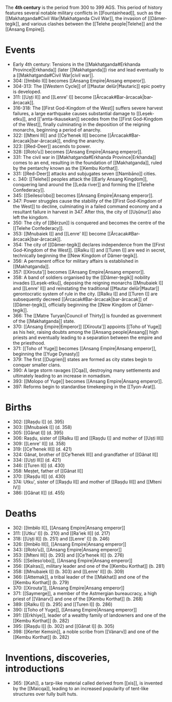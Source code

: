 The **4th century** is the period from 300 to 399 AGS. This period of history features several notable military conflicts in [[Fountainhead]], such as the [[Makhatganda#Civil War|Makhatganda Civil War]], the invasion of [[Dâmer-ṭegik]], and various clashes between the [[Telehe people|Telehe]] and the [[Ansang Empire]].
# Events
- Early 4th century: Tensions in the [[Makhatganda#Erkhanda Province|Erkhanda]] (later [[Makhatganda]]) rise and lead eventually to a [[Makhatganda#Civil War|civil war]].
- 304: [[Ɨmbɨlo II]] becomes [[Ansang Empire|Ansang emperor]].
- 304-313: The [[Western Cycle]] of [[Ħautar delûr|Ħautaric]] epic poetry is developed.
- 311: [[Uṣṭi II]] and [[Lenre' I]] become [[Ârcacak#Bar-ârcacak|bar-ârcacak]].
- 316-318: The [[First God-Kingdom of the West]] suffers severe harvest failures, a large earthquake causes substantial damage to [[Leṣek-etku]], and [['amta-tkausekan]] secedes from the [[First God-Kingdom of the West]], finally culminating in the deposition of the reigning monarchs, beginning a period of anarchy.
- 322: [[Mteni III]] and [[C̣e'ħenek II]] become [[Ârcacak#Bar-ârcacak|bar-ârcacak]], ending the anarchy.
- 323: [[Red-Deer]] ascends to power.
- 328: [[Roto’u]] becomes [[Ansang Empire|Ansang emperor]].
- 331: The civil war in [[Makhatganda#Erkhanda Province|Erkhanda]] comes to an end, resulting in the foundation of [[Makhatganda]], ruled by the pentarchy known as the [[Kembu Korthat]].
- 331: [[Red-Deer]] attacks and subjugates seven [[Nambāno]] cities. 
- c. 340: [[Telehe]] peoples attack the [[Early Ansang Kingdom]], conquering land around the [[Leda river]] and forming the [[Telehe Confederacy]].
- 345: [[Seileso’obo]] becomes [[Ansang Empire|Ansang emperor]].
- 347: Power struggles cause the stability of the [[First God-Kingdom of the West]] to decline, culminating in a failed command economy and a resultant failure in harvest in 347. After this, the city of [[Uṣûnur]] also left the kingdom.
- 350: The city of [[Bērzun]] is conquered and becomes the centre of the [[Telehe Confederacy]].
- 353: [[Mnubaiek I]] and [[Lenre' II]] become [[Ârcacak#Bar-ârcacak|bar-ârcacak]].
- 354: The city of [[Dâmer-ṭegik]] declares independence from the [[First God-Kingdom of the West]]. [[Ralku I]] and [[Turen I]] are wed in secret, technically beginning the [[New Kingdom of Dâmer-ṭegik]].
- 356: A permanent office for military affairs is established in [[Makhatganda]].
- 357: [[Xirouta’]] becomes [[Ansang Empire|Ansang emperor]].
- 358: A band of soldiers organised by the [[Dâmer-ṭegik]] nobility invades [[Leṣek-etku]], deposing the reigning monarchs [[Mnubaiek I]] and [[Lenre' II]] and reinstating the traditional [[Ħautar delûr|Ħautar]] gerontocratic system of rule in the city. [[Ralku I]] and [[Turen I]] are subsequently decreed [[Ârcacak#Bar-ârcacak|bar-ârcacak]] of [[Dâmer-ṭegik]], officially beginning the [[New Kingdom of Dâmer-ṭegik]].
- 366: The [[Matre Turyan|Council of Thirty]] is founded as government of the [[Makhatganda]] state.
- 370: [[Ansang Empire|Emperor]] [[Xirouta’]] appoints [[Toho of Yuge]] as his heir, raising doubts among the [[Ansang people|Ansang]] high priests and eventually leading to a separation between the empire and the priesthood.
- 371: [[Toho of Yuge]] becomes [[Ansang Empire|Ansang emperor]], beginning the [[Yuge Dynasty]]
- 379: The first [[Dugrien]] states are formed as city states begin to conquer smaller clans.
- 390: A large storm ravages [[Cqa]], destroying many settlements and ultimately leading to an increase in nomadism.
- 393: [[Molopo of Yuge]] becomes [[Ansang Empire|Ansang emperor]].
- 397: Reforms begin to standardise timekeeping in the [[Tyon-Arat]].
# Births
- 302: [[Raṣḍu I]] (d. 395)
- 303: [[Mnubaiek I]] (d. 358)
- 305: [[Gânat I]] (d. 395)
- 306: Raṣḍu, sister of [[Ralku I]] and [[Raṣḍu I]] and mother of [[Uṣṭi III]]
- 309: [[Lenre' II]] (d. 358)
- 319: [[C̣e'ħenek III]] (d. 421)
- 324: Gânat, brother of [[C̣e'ħenek III]] and grandfather of [[Gânat II]]
- 334: [[Uṣṭi III]] (d. 421)
- 346: [[Turen II]] (d. 430)
- 358: Meṣṭet, father of [[Gânat II]]
- 370: [[Raṣḍu II]] (d. 430)
- 374: Utku', sister of [[Raṣḍu II]] and mother of [[Raṣḍu III]] and [[Mteni IV]]
- 386: [[Gânat II]] (d. 455)
# Deaths
- 302: [[Ɨmbɨlo II]], [[Ansang Empire|Ansang emperor]]
- 311: [[Utku' I]] (b. 210) and [[Ra'iek II]] (d. 217)
- 318: [[Uṣṭi II]] (b. 251) and [[Lenre' I]] (b. 246)
- 326: [[Ɨmbɨlo III]], [[Ansang Empire|Ansang emperor]]
- 343: [[Roto’u]], [[Ansang Empire|Ansang emperor]]
- 353: [[Mteni III]] (b. 293) and [[C̣e'ħenek II]] (b. 276)
- 355: [[Seileso’obo]], [[Ansang Empire|Ansang emperor]]
- 356: [[Kalras]], military leader and one of the [[Kembu Korthat]] (b. 281)
- 358: [[Mnubaiek I]] (b. 303) and [[Lenre' II]] (b. 309)
- 366: [[Attemak]], a tribal leader of the [[Makhat]] and one of the [[Kembu Korthat]] (b. 279)
- 370: [[Xirouta’]], [[Ansang Empire|Ansang emperor]]
- 371: [[Saymerge]], a member of the Astmergian bureaucracy, a high priest of [[Vánarv]] and one of the [[Kembu Korthat]] (b. 268)
- 389: [[Ralku I]] (b. 295) and [[Turen I]] (b. 286)
- 390: [[Toho of Yuge]], [[Ansang Empire|Ansang emperor]]
- 391: [[Erkhiye]], leader of a wealthy family of landowners and one of the [[Kembu Korthat]] (b. 282)
- 395: [[Raṣḍu I]] (b. 302) and [[Gânat I]] (b. 305)
- 398: [[Kerter Kemsin]], a noble scribe from [[Vánarv]] and one of the [[Kembu Korthat]] (b. 282)
# Inventions, discoveries, introductions
- 365: [[Kah]], a tarp-like material called derived from [[xis]], is invented by the [[Maicqa]], leading to an increased popularity of tent-like structures over fully built huts.